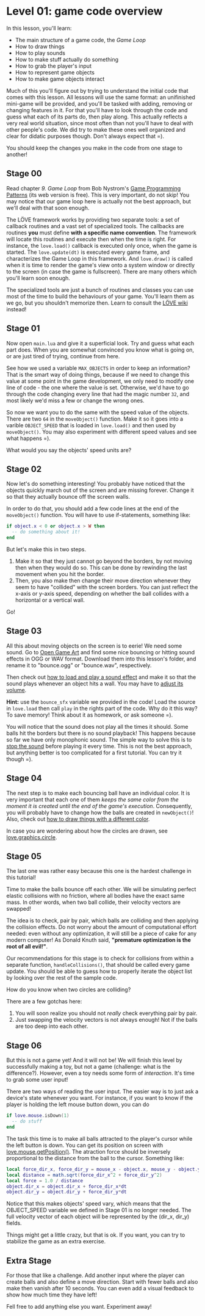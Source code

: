 
Level 01: game code overview
============================

In this lesson, you'll learn:

* The main structure of a game code, the *Game Loop*
* How to draw things
* How to play sounds
* How to make stuff actually do something
* How to grab the player's input
* How to represent game objects
* How to make game objects interact

Much of this you'll figure out by trying to understand the initial code that
comes with this lesson. All lessons will use the same format: an unifinished
mini-game will be provided, and you'll be tasked with adding, removing or
changing features in it. For that you'll have to look through the code and guess
what each of its parts do, then play along. This actually reflects a very real
world situation, since most often than not you'll have to deal with other
people's code. We did try to make these ones well organized and clear for
didatic purposes though. Don't always expect that =).

You should keep the changes you make in the code from one stage to another!

Stage 00
--------

Read chapter *9. Game Loop* from Bob Nystrom's
[Game Programming Patterns](http://gameprogrammingpatterns.com/contents.html)
(its web version is free). This is very important, do not skip! You may notice
that our game loop here is actually not the best approach, but we'll deal with
that soon enough.

The LÖVE framework works by providing two separate tools: a set of callback
routines and a vast set of specialized tools. The callbacks are routines **you**
must define **with a specific name convention**. The framework will locate this
routines and execute then when the time is right. For instance, the
`love.load()` callback is executed only once, when the game is started. The
`love.update(dt)` is executed every game frame, and characterizes the Game Loop
in this framework. And `love.draw()` is called when it is time to render the
game's view onto a system window or directly to the screen (in case the game is
fullscreen). There are many others which you'll learn soon enough.

The specialized tools are just a bunch of routines and classes you can use most
of the time to build the behaviours of your game. You'll learn them as we go,
but you shouldn't memorize then. Learn to consult the [LÖVE
wiki](https://love2d.org/wiki/Main_Page) instead!

Stage 01
--------
Now open `main.lua` and give it a superficial look. Try and guess what each part
does. When you are somewhat convinced you know what is going on, or are just
tired of trying, continue from here.

See how we used a variable `MAX_OBJECTS` in order to keep an information? That
is the smart way of doing things, because if we need to change this value at
some point in the game development, we only need to modify one line of code -
the one where the value is set. Otherwise, we'd have to go through the code
changing every line that had the magic number `32`, and most likely we'd miss a
few or change the wrong ones.

So now we want you to do the same with the speed value of the objects. There are
two `64` in the `moveObject()` function. Make it so it goes into a varible
`OBJECT_SPEED` that is loaded in `love.load()` and then used by `moveObject()`.
You may also experiment with different speed values and see what happens =).

What would you say the objects' speed units are?

Stage 02
--------

Now let's do something interesting! You probably have noticed that the objects
quickly march out of the screen and are missing forever. Change it so that they
actually bounce off the screen walls.

In order to do that, you should add a few code lines at the end of the
`moveObject()` function. You will have to use if-statements, something like:

```lua
if object.x < 0 or object.x > W then
  -- do something about it!
end
```

But let's make this in two steps.

1. Make it so that they just cannot go beyond the borders, by not moving then
   when they would do so. This can be done by rewinding the last movement when
   you hit the border.
2. Then, you also make then change their move direction whenever they seem to
   have "collided" with the screen borders. You can just reflect the x-axis or
   y-axis speed, depending on whether the ball collides with a horizontal or a
   vertical wall.

Go!

Stage 03
--------

All this about moving objects on the screen is to eerie! We need some sound.
Go to [Open Game Art](http://opengameart.org/) and find some nice bouncing or
hitting sound effects in OGG or WAV format. Download them into this lesson's
folder, and rename it to "bounce.ogg" or "bounce.wav", respectively.

Then check out [how to load and play a sound
effect](https://love2d.org/wiki/love.audio.newSource) and make it so that the
sound plays whenever an object hits a wall. You may have to [adjust its
volume](https://love2d.org/wiki/Source:setVolume).

**Hint:** use the `bounce_sfx` variable we provided in the code! Load the source
in `love.load` then call `play` in the rights part of the code. Why do it this
way? To save memory! Think about it as homework, or ask someone =).

You will notice that the sound does not play all the times it should. Some balls
hit the borders but there is no sound playback! This happens because so far we
have only monophonic sound. The simple way to solve this is to [stop the
sound](https://love2d.org/wiki/Source:stop) before playing it every time. This
is not the best approach, but anything better is too complicated for a first
tutorial. You can try it though =).

Stage 04
--------

The next step is to make each bouncing ball have an individual color. It is very
important that each one of them *keeps the same color from the moment it is
created until the end of the game's execution*. Consequently, you will probably
have to change how the balls are created in `newObject()`! Also, check out [how
to draw things with a different
color](https://love2d.org/wiki/love.graphics.setColor).

In case you are wondering about how the circles are drawn, see
[love.graphics.circle](https://love2d.org/wiki/love.graphics.circle).

Stage 05
--------

The last one was rather easy because this one is the hardest challenge in this
tutorial!

Time to make the balls bounce off each other. We will be simulating perfect
elastic collisions with no friction, where all bodies have the exact same mass.
In other words, when two ball collide, their velocity vectors are swapped!

The idea is to check, pair by pair, which balls are colliding and then applying
the collision effects. Do not worry about the amount of computational effort
needed: even without any optimization, it will still be a piece of cake for any
modern computer! As Donald Knuth said, **"premature optimization is the root of
all evil!"**.

Our recommendations for this stage is to check for collisions from within a
separate function, `handleCollisions()`, that should be called every game
update. You should be able to guess how to properly iterate the object list by
looking over the rest of the sample code.

How do you know when two circles are colliding?

There are a few gotchas here:

1. You will soon realize you should not *really* check everything pair by pair.
2. Just swapping the velocity vectors is not always enough! Not if the balls
   are too deep into each other.

Stage 06
--------

But this is not a game yet! And it will not be! We will finish this level by
successfully making a toy, but not a game (challenge: what is the difference?).
However, even a toy needs some form of *interaction*. It's time to grab some
user input!

There are two ways of reading the user input. The easier way is to just ask a
device's state whenever you want. For instance, if you want to know if the
player is holding the left mouse button down, you can do

```lua
if love.mouse.isDown(1)
  -- do stuff
end
```

The task this time is to make all balls attracted to the player's cursor while
the left button is down. You can get its position on screen with
[love.mouse.getPosition()](https://love2d.org/wiki/love.mouse.getPosition).
The atraction force should be inversely proportional to the distance from the
ball to the cursor. Something like:

```lua
local force_dir_x, force_dir_y = mouse_x - object.x, mouse_y - object.y
local distance = math.sqrt(force_dir_x^2 + force_dir_y^2)
local force = 1.0 / distance
object.dir_x = object.dir_x + force_dir_x*dt
object.dir_y = object.dir_y + force_dir_y*dt
```

Notice that this makes objects' speed vary, which means that the OBJECT_SPEED
variable we defined in Stage 01 is no longer needed. The full velocity vector
of each object will be represented by the (dir_x, dir_y) fields.

Things might get a little crazy, but that is ok. If you want, you can try to
stabilize the game as an extra exercise.

Extra Stage
-----------

For those that like a challenge. Add another input where the player can create
balls and also define a move direction. Start with fewer balls and also make
then vanish after 10 seconds. You can even add a visual feedback to show how
much time they have left!

Fell free to add anything else you want. Experiment away!

